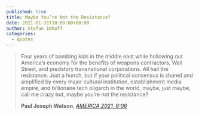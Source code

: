 ```yaml
---
published: true
title: Maybe You’re Not the Resistance?
date: 2021-01-31T18:00:00+00:00
author: Stefan Imhoff
categories:
  - quotes
---
```


> Four years of bombing kids in the middle east while hollowing out America’s economy for the benefits of weapons contractors, Wall Street, and predatory transnational corporations. All hail the resistance. Just a hunch, but if your political consensus is shared and amplified by every major cultural institution, establishment media empire, and billionaire tech oligarch in the world, maybe, just maybe, call me crazy but, maybe you’re not the resistance?
>
> **Paul Joseph Watson**, _[AMERICA 2021, 6:06](https://youtu.be/p1kUN0MyMHw)_

